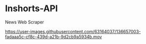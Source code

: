 # Inshorts-API
News Web Scraper 



https://user-images.githubusercontent.com/63164037/136657003-fadaaa5c-cf8c-439d-a21b-9d2cb9a5934b.mov

